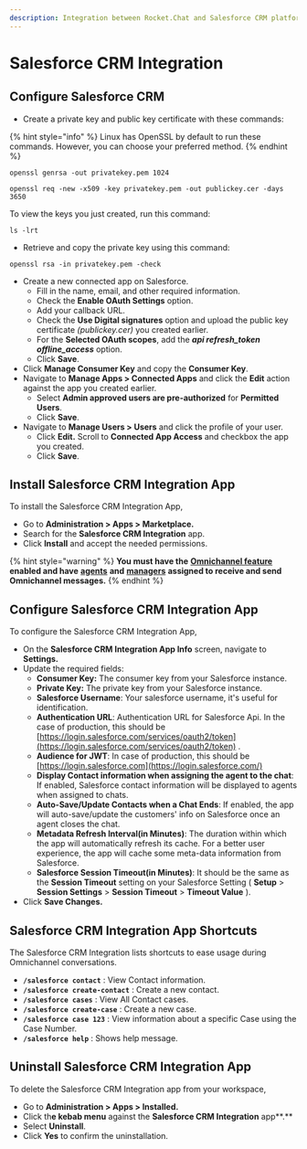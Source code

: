 ```yaml
---
description: Integration between Rocket.Chat and Salesforce CRM platform.
---
```


# Salesforce CRM Integration

## Configure Salesforce CRM&#x20;

* Create a private key and public key certificate with these commands:&#x20;

{% hint style="info" %}
Linux has OpenSSL by default to run these commands. However, you can choose your preferred method.
{% endhint %}

```
openssl genrsa -out privatekey.pem 1024

openssl req -new -x509 -key privatekey.pem -out publickey.cer -days 3650
```

&#x20;To view the keys you just created, run this command:

```
ls -lrt
```

* Retrieve and copy the private key using this command:

```
openssl rsa -in privatekey.pem -check
```

* Create a new connected app on Salesforce.
  * Fill in the name, email, and other required information.
  * Check the **Enable OAuth Settings** option.
  * Add your callback URL.
  * Check the **Use Digital signatures** option and upload the public key certificate _(publickey.cer)_ you created earlier.
  * For the **Selected OAuth scopes**, add the _**api refresh\_token offline\_access**_ option.&#x20;
  * Click **Save**.
* Click **Manage Consumer Key** and copy the **Consumer Key**.
* Navigate to **Manage Apps > Connected Apps** and click the **Edit** action against the app you created earlier.
  * Select **Admin approved users are pre-authorized** for **Permitted Users**.
  * Click **Save**.
* Navigate to **Manage Users > Users** and click the profile of your user.
  * Click **Edit.** Scroll to **Connected App Access** and checkbox the app you created.
  * Click **Save**.

## Install Salesforce CRM Integration App

To install the Salesforce CRM Integration App,

* Go to **Administration > Apps > Marketplace.**
* Search for the **Salesforce CRM Integration** app.
* Click **Install** and accept the needed permissions.&#x20;

{% hint style="warning" %}
**You must have the** [**Omnichannel feature**](https://docs.rocket.chat/use-rocket.chat/omnichannel#enable-omnichannel) **enabled and have** [**agents**](https://docs.rocket.chat/use-rocket.chat/omnichannel/agents) **and** [**managers**](https://docs.rocket.chat/use-rocket.chat/omnichannel/managers) **assigned to receive and send Omnichannel messages.**
{% endhint %}

## Configure Salesforce CRM Integration App

To configure the Salesforce CRM Integration App,

* On the **Salesforce CRM Integration App Info** screen, navigate to **Settings.**
* Update the required fields:
  * **Consumer Key:** The consumer key from your Salesforce instance.
  * **Private Key:** The private key from your Salesforce instance.
  * **Salesforce Username**: Your salesforce username, it's useful for identification.
  * **Authentication URL**: Authentication URL for Salesforce Api. In the case of production, this should be [https://login.salesforce.com/services/oauth2/token](https://login.salesforce.com/services/oauth2/token) .&#x20;
  * **Audience for JWT**: In case of production, this should be [https://login.salesforce.com](https://login.salesforce.com/)
  * **Display Contact information when assigning the agent to the chat**: If enabled, Salesforce contact information will be displayed to agents when assigned to chats.
  * **Auto-Save/Update Contacts when a Chat Ends**: If enabled, the app will auto-save/update the customers' info on Salesforce once an agent closes the chat.
  * **Metadata Refresh Interval(in Minutes)**: The duration within which the app will automatically refresh its cache. For a better user experience, the app will cache some meta-data information from Salesforce.
  * **Salesforce Session Timeout(in Minutes)**: It should be the same as the **Session Timeout** setting on your Salesforce Setting ( **Setup** > **Session Settings** > **Session Timeout** > **Timeout Value** ).
* Click **Save Changes.**

## Salesforce CRM Integration App Shortcuts

The Salesforce CRM Integration lists shortcuts to ease usage during Omnichannel conversations.&#x20;

* **`/salesforce contact`** : View Contact information.
* **`/salesforce create-contact`** : Create a new contact.
* **`/salesforce cases`** : View All Contact cases.
* **`/salesforce create-case`** : Create a new case.
* **`/salesforce case 123`** : View information about a specific Case using the Case Number.
* **`/salesforce help`** : Shows help message.

## Uninstall Salesforce CRM Integration App

To delete the Salesforce CRM Integration app from your workspace,

* Go to **Administration > Apps > Installed.**
* Click th**e kebab menu** against the **Salesforce CRM Integration** app**.**
* Select **Uninstall**.
* Click **Yes** to confirm the uninstallation.
